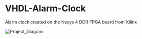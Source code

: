 # VHDL-Alarm-Clock
Alarm clock created on the Nexys 4 DDR FPGA board from Xilinx


![Project_Diagram](https://user-images.githubusercontent.com/82783432/135734325-42f8ee4d-623a-48fd-943e-93b716d010bb.png)
